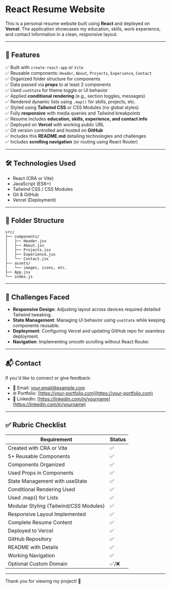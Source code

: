 # React Resume Website

This is a personal resume website built using **React** and deployed on **Vercel**. The application showcases my education, skills, work experience, and contact information in a clean, responsive layout.

---

## 🚀 Features

✅ Built with `create-react-app` or `Vite`  
✅ Reusable components: `Header`, `About`, `Projects`, `Experience`, `Contact`  
✅ Organized folder structure for components  
✅ Data passed via **props** to at least 2 components  
✅ Used `useState` for theme toggle or UI behavior  
✅ Applied **conditional rendering** (e.g., section toggles, messages)  
✅ Rendered dynamic lists using `.map()` for skills, projects, etc.  
✅ Styled using **Tailwind CSS** or CSS Modules (no global styles)  
✅ Fully **responsive** with media queries and Tailwind breakpoints  
✅ Resume includes **education, skills, experience, and contact info**  
✅ Deployed on **Vercel** with working public URL  
✅ Git version controlled and hosted on **GitHub**  
✅ Includes this **README.md** detailing technologies and challenges  
✅ Includes **scrolling navigation** (or routing using React Router)

---

## 🛠️ Technologies Used

- React (CRA or Vite)
- JavaScript (ES6+)
- Tailwind CSS / CSS Modules
- Git & GitHub
- Vercel (Deployment)

---

## 📁 Folder Structure

```
src/
├── components/
│   ├── Header.jsx
│   ├── About.jsx
│   ├── Projects.jsx
│   ├── Experience.jsx
│   └── Contact.jsx
├── assets/
│   └── images, icons, etc.
├── App.jsx
└── index.js
```

---

## 🌟 Challenges Faced

- **Responsive Design**: Adjusting layout across devices required detailed Tailwind tweaking.
- **State Management**: Managing UI behavior using `useState` while keeping components reusable.
- **Deployment**: Configuring Vercel and updating GitHub repo for seamless deployment.
- **Navigation**: Implementing smooth scrolling without React Router.

---

## 📬 Contact

If you'd like to connect or give feedback:

- 📧 Email: your.email@example.com
- 🌐 Portfolio: [https://your-portfolio.com](https://your-portfolio.com)
- 💼 LinkedIn: [https://linkedin.com/in/yourname](https://linkedin.com/in/yourname)

---

## ✅ Rubric Checklist

| Requirement                             | Status |
|----------------------------------------|--------|
| Created with CRA or Vite               | ✅     |
| 5+ Reusable Components                 | ✅     |
| Components Organized                   | ✅     |
| Used Props in Components               | ✅     |
| State Management with useState         | ✅     |
| Conditional Rendering Used             | ✅     |
| Used .map() for Lists                  | ✅     |
| Modular Styling (Tailwind/CSS Modules) | ✅     |
| Responsive Layout Implemented          | ✅     |
| Complete Resume Content                | ✅     |
| Deployed to Vercel                     | ✅     |
| GitHub Repository                      | ✅     |
| README with Details                    | ✅     |
| Working Navigation                     | ✅     |
| Optional Custom Domain                 | ✅/❌   |

---

Thank you for viewing my project! 🚀
